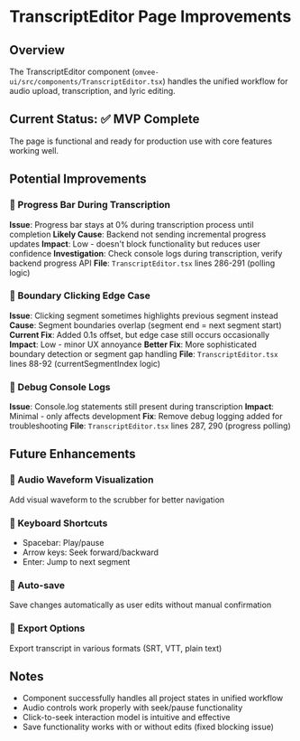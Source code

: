 # TranscriptEditor Page Improvements

## Overview
The TranscriptEditor component (`omvee-ui/src/components/TranscriptEditor.tsx`) handles the unified workflow for audio upload, transcription, and lyric editing.

## Current Status: ✅ MVP Complete
The page is functional and ready for production use with core features working well.

## Potential Improvements

### 🔶 Progress Bar During Transcription
**Issue**: Progress bar stays at 0% during transcription process until completion
**Likely Cause**: Backend not sending incremental progress updates
**Impact**: Low - doesn't block functionality but reduces user confidence
**Investigation**: Check console logs during transcription, verify backend progress API
**File**: `TranscriptEditor.tsx` lines 286-291 (polling logic)

### 🔶 Boundary Clicking Edge Case
**Issue**: Clicking segment sometimes highlights previous segment instead
**Cause**: Segment boundaries overlap (segment end = next segment start)
**Current Fix**: Added 0.1s offset, but edge case still occurs occasionally
**Impact**: Low - minor UX annoyance
**Better Fix**: More sophisticated boundary detection or segment gap handling
**File**: `TranscriptEditor.tsx` lines 88-92 (currentSegmentIndex logic)

### 🔶 Debug Console Logs
**Issue**: Console.log statements still present during transcription
**Impact**: Minimal - only affects development
**Fix**: Remove debug logging added for troubleshooting
**File**: `TranscriptEditor.tsx` lines 287, 290 (progress polling)

## Future Enhancements

### 🚀 Audio Waveform Visualization
Add visual waveform to the scrubber for better navigation

### 🚀 Keyboard Shortcuts
- Spacebar: Play/pause
- Arrow keys: Seek forward/backward
- Enter: Jump to next segment

### 🚀 Auto-save
Save changes automatically as user edits without manual confirmation

### 🚀 Export Options
Export transcript in various formats (SRT, VTT, plain text)

## Notes
- Component successfully handles all project states in unified workflow
- Audio controls work properly with seek/pause functionality
- Click-to-seek interaction model is intuitive and effective
- Save functionality works with or without edits (fixed blocking issue)